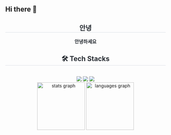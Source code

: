 ## Hi there 👋

<div align= "center"> 
  <h2 style="border-bottom: 1px solid #d8dee4; color: #282d33;"> 안녕 </h2>  
  <div style="font-weight: 700; font-size: 15px; text-align: center; color: #282d33;"> 안녕하세요 </div> 
</div>

<div align= "center">
  <h2 style="border-bottom: 1px solid #d8dee4; color: #282d33;"> 🛠️ Tech Stacks </h2> 
  <br> 
  <div style="margin: 0 auto; text-align: center;" align= "center"> 
    <img src="https://img.shields.io/badge/Python-3776AB?style=plastic&logo=Python&logoColor=white">
    <img src="https://img.shields.io/badge/Django-092E20?style=plastic&logo=Django&logoColor=white">
    <img src="https://img.shields.io/badge/Git-F05032?style=plastic&logo=Git&logoColor=white">
  </div>
</div>
  


<div align="center">
  <img src="https://github-readme-stats.vercel.app/api?username=Byeong98&hide_title=false&hide_rank=false&show_icons=true&include_all_commits=true&count_private=true&disable_animations=false&theme=default&locale=en&hide_border=false" height="150" alt="stats graph"  />
  <img src="https://github-readme-stats.vercel.app/api/top-langs?username=Byeong98&locale=en&hide_title=false&layout=compact&card_width=320&langs_count=5&theme=default&hide_border=false" height="150" alt="languages graph"  />
</div>
